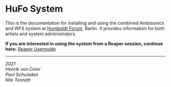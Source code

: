 # HuFo System

This is the documentation for installing and using the combined Ambisonics and WFS system at [Humboldt Forum](https://www.humboldtforum.org/en/), Berlin. It provides information for both artists and system administrators.

**If you are interested in using the system from a Reaper session, continue here:** [Reaper Userguide](reaper/)

----

  *2021*  
  *Henrik von Coler*  
  *Paul Schuladen*  
  *Nils Tonnätt*  
